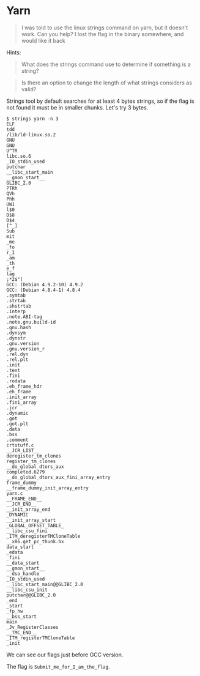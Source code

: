 # Yarn

> I was told to use the linux strings command on yarn, but it doesn't work. Can you help? I lost the flag in the binary somewhere, and would like it back

Hints:

> What does the strings command use to determine if something is a string?

> Is there an option to change the length of what strings considers as valid?

Strings tool by default searches for at least 4 bytes strings, so if the flag is not found it must be in smaller chunks. Let's try 3 bytes.

```
$ strings yarn -n 3
ELF
tdd
/lib/ld-linux.so.2
GNU
GNU
U^TR
libc.so.6
_IO_stdin_used
putchar
__libc_start_main
__gmon_start__
GLIBC_2.0
PTRh
QVh
Phh
UW1
l$0
D$8
D$4
[^_]
Sub
mit
_me
_fo
r_I
_am
_th
e_f
lag
;*2$"(
GCC: (Debian 4.9.2-10) 4.9.2
GCC: (Debian 4.8.4-1) 4.8.4
.symtab
.strtab
.shstrtab
.interp
.note.ABI-tag
.note.gnu.build-id
.gnu.hash
.dynsym
.dynstr
.gnu.version
.gnu.version_r
.rel.dyn
.rel.plt
.init
.text
.fini
.rodata
.eh_frame_hdr
.eh_frame
.init_array
.fini_array
.jcr
.dynamic
.got
.got.plt
.data
.bss
.comment
crtstuff.c
__JCR_LIST__
deregister_tm_clones
register_tm_clones
__do_global_dtors_aux
completed.6279
__do_global_dtors_aux_fini_array_entry
frame_dummy
__frame_dummy_init_array_entry
yarn.c
__FRAME_END__
__JCR_END__
__init_array_end
_DYNAMIC
__init_array_start
_GLOBAL_OFFSET_TABLE_
__libc_csu_fini
_ITM_deregisterTMCloneTable
__x86.get_pc_thunk.bx
data_start
_edata
_fini
__data_start
__gmon_start__
__dso_handle
_IO_stdin_used
__libc_start_main@@GLIBC_2.0
__libc_csu_init
putchar@@GLIBC_2.0
_end
_start
_fp_hw
__bss_start
main
_Jv_RegisterClasses
__TMC_END__
_ITM_registerTMCloneTable
_init
```

We can see our flags just before GCC version.

The flag is `Submit_me_for_I_am_the_flag`.